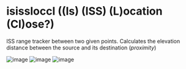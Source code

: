 # isissloccl ((Is) (ISS) (L)ocation (Cl)ose?)
 ISS range tracker between two given points.
 Calculates the elevation distance between the source and its destination (_proximity_)
 
 ![image](https://user-images.githubusercontent.com/987794/158075011-2097549c-9bff-45a3-89e9-5add3165947f.png)
 ![image](https://user-images.githubusercontent.com/987794/158075039-b9339a00-e9bb-4dd3-b2d2-d65a3f42dbbf.png)
 ![image](https://user-images.githubusercontent.com/987794/158075074-f4887899-f034-419c-913a-b80d54db7fec.png)



